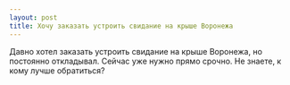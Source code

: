 ```yaml
---
layout: post 
title: Хочу заказать устроить свидание на крыше Воронежа 
--- 
```

Давно хотел заказать устроить свидание на крыше Воронежа, но постоянно откладывал. Сейчас уже нужно прямо срочно. Не знаете, к кому лучше обратиться?